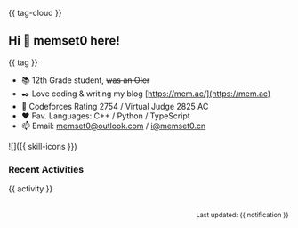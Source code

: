 {{ tag-cloud }}

## Hi 👋 memset0 here!

{{ tag }}

* 📚 12th Grade student, ~~was an OIer~~
* ✒️ Love coding & writing my blog [https://mem.ac/](https://mem.ac)
* 🎯 Codeforces Rating 2754 / Virtual Judge 2825 AC
* ❤️ Fav. Languages: C++ / Python / TypeScript
* 📫 Email: memset0@outlook.com / i@memset0.cn

![]({{ skill-icons }})

<!-- Notice the tag cloud above? It's generated based on user votes, <strong><i>click the badge</i></strong> to participate. -->

<!-- <p align="center">
{{ social-app }}
</p> -->

<!-- <p align="center">
{{ tag }}
</p> -->

<!-- <p align="center"><img src="{{ skill-icons }}"/></p> -->

### Recent Activities

<table width="800px">
{{ activity }}
<!-- {{ github-stat }} -->
</table>

<p align="right"><sub>Last updated: {{ notification }}</sub></p>
